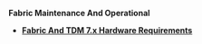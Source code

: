 <strong>Fabric Maintenance And Operational<strong>
        

<ul>
    <li><a href="/articles/98_maintenance_and_operational/README.md">Fabric And TDM 7.x Hardware Requirements</a></li>
</ul>
